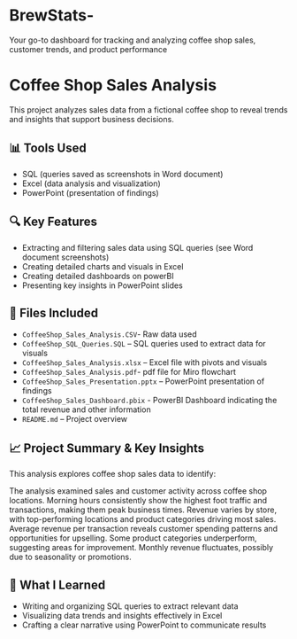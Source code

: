 # BrewStats-
Your go-to dashboard for tracking and analyzing coffee shop sales, customer trends, and product performance 

# Coffee Shop Sales Analysis
This project analyzes sales data from a fictional coffee shop to reveal trends and insights that support business decisions.

## 📊 Tools Used
- SQL (queries saved as screenshots in Word document)
- Excel (data analysis and visualization)
- PowerPoint (presentation of findings)

## 🔍 Key Features
- Extracting and filtering sales data using SQL queries (see Word document screenshots)  
- Creating detailed charts and visuals in Excel
- Creating detailed dashboards on powerBI
- Presenting key insights in PowerPoint slides

## 📁 Files Included
- `CoffeeShop_Sales_Analysis.CSV`- Raw data used
- `CoffeeShop_SQL_Queries.SQL` – SQL queries used to extract data for visuals
- `CoffeeShop_Sales_Analysis.xlsx` – Excel file with pivots and visuals
- `CoffeeShop_Sales_Analysis.pdf`- pdf file for Miro flowchart
- `CoffeeShop_Sales_Presentation.pptx` – PowerPoint presentation of findings
- `CoffeeShop_Sales_Dashboard.pbix` - PowerBI Dashboard indicating the total revenue and other information 
- `README.md` – Project overview
  
## 📈 Project Summary & Key Insights
This analysis explores coffee shop sales data to identify:

The analysis examined sales and customer activity across coffee shop locations. Morning hours consistently show the highest foot traffic and transactions, making them peak business times. 
Revenue varies by store, with top-performing locations and product categories driving most sales. Average revenue per transaction reveals customer spending patterns and opportunities for upselling. Some product categories underperform, suggesting areas for improvement. Monthly revenue fluctuates, possibly due to seasonality or promotions.

## 📌 What I Learned
- Writing and organizing SQL queries to extract relevant data  
- Visualizing data trends and insights effectively in Excel  
- Crafting a clear narrative using PowerPoint to communicate results
